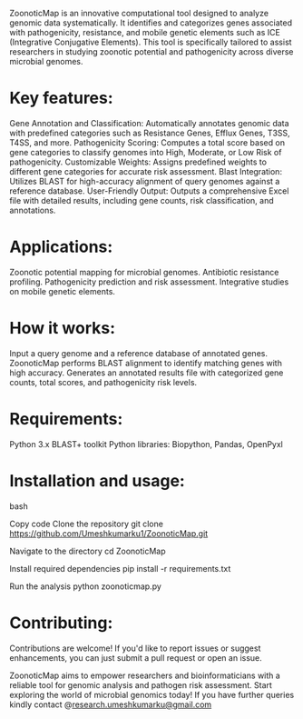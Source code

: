 ZoonoticMap is an innovative computational tool designed to analyze genomic data systematically. It identifies and categorizes genes associated with pathogenicity, resistance, and mobile genetic elements such as ICE (Integrative Conjugative Elements). This tool is specifically tailored to assist researchers in studying zoonotic potential and pathogenicity across diverse microbial genomes.

# Key features:
Gene Annotation and Classification: Automatically annotates genomic data with predefined categories such as Resistance Genes, Efflux Genes, T3SS, T4SS, and more.
Pathogenicity Scoring: Computes a total score based on gene categories to classify genomes into High, Moderate, or Low Risk of pathogenicity.
Customizable Weights: Assigns predefined weights to different gene categories for accurate risk assessment.
Blast Integration: Utilizes BLAST for high-accuracy alignment of query genomes against a reference database.
User-Friendly Output: Outputs a comprehensive Excel file with detailed results, including gene counts, risk classification, and annotations.

# Applications:
Zoonotic potential mapping for microbial genomes.
Antibiotic resistance profiling.
Pathogenicity prediction and risk assessment.
Integrative studies on mobile genetic elements.

# How it works:
Input a query genome and a reference database of annotated genes.
ZoonoticMap performs BLAST alignment to identify matching genes with high accuracy.
Generates an annotated results file with categorized gene counts, total scores, and pathogenicity risk levels.

# Requirements:
Python 3.x
BLAST+ toolkit
Python libraries: Biopython, Pandas, OpenPyxl

# Installation and usage:
bash

Copy code
Clone the repository
git clone https://github.com/Umeshkumarku1/ZoonoticMap.git

Navigate to the directory
cd ZoonoticMap

Install required dependencies
pip install -r requirements.txt

Run the analysis
python zoonoticmap.py

# Contributing:
Contributions are welcome! If you'd like to report issues or suggest enhancements, you can just submit a pull request or open an issue.

ZoonoticMap aims to empower researchers and bioinformaticians with a reliable tool for genomic analysis and pathogen risk assessment. Start exploring the world of microbial genomics today! If you have further queries kindly contact @research.umeshkumarku@gmail.com 
